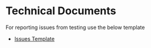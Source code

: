 # Technical Documents
For reporting issues from testing use the below template   
- [Issues Template](issue-template.md)